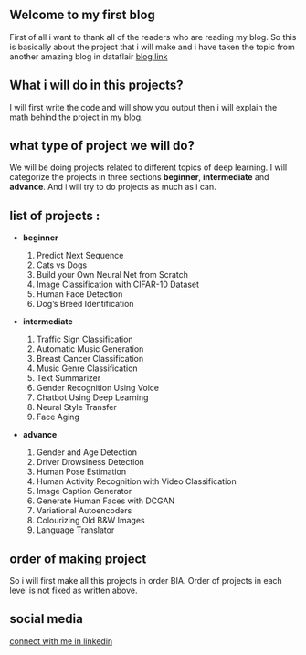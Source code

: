 ## Welcome to my first blog

First of all i want to thank all of the readers who are reading my blog. 
So this is basically about the project that i will make and i have taken the topic from another amazing blog in dataflair [blog link](https://data-flair.training/blogs/deep-learning-project-ideas/)

## What i will do in this projects?

I will first write the code and will show you output then i will explain the math behind the project in my blog. 

## what type of project we will do?

We will be doing projects related to different topics of deep learning. I will categorize the projects in three sections **beginner**, **intermediate** and **advance**. And i will try to do projects as much as i can.

## list of projects : 

- **beginner**
  1. Predict Next Sequence
  2. Cats vs Dogs
  3. Build your Own Neural Net from Scratch
  4. Image Classification with CIFAR-10 Dataset
  5. Human Face Detection
  6. Dog’s Breed Identification
  
- **intermediate**
  1. Traffic Sign Classification
  2. Automatic Music Generation
  3. Breast Cancer Classification
  4. Music Genre Classification
  5. Text Summarizer
  6. Gender Recognition Using Voice
  7. Chatbot Using Deep Learning
  8. Neural Style Transfer
  9. Face Aging

- **advance**
  1. Gender and Age Detection
  2. Driver Drowsiness Detection
  3. Human Pose Estimation
  4. Human Activity Recognition with Video Classification
  5. Image Caption Generator
  6. Generate Human Faces with DCGAN
  7. Variational Autoencoders
  8. Colourizing Old B&W Images
  9. Language Translator

## order of making project 

So i will first make all this projects in order BIA. Order of projects in each level is not fixed as written above.

## social media
[connect with me in linkedin](www.linkedin.com/in/anubhav-yadav-667515191)
